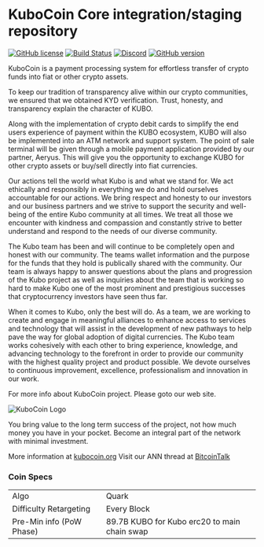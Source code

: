 KuboCoin Core integration/staging repository
=====================================
[![GitHub license](https://img.shields.io/github/license/kubocoin/kubocoin.svg)](https://github.com/kubocoin/kubocoin-explorer/blob/master/COPYING) [![Build Status](https://travis-ci.com/kubocoin/kubocoin.svg?branch=master)](https://travis-ci.com/kubocoin-crypto/kubocoin-explorer) [![Discord](https://img.shields.io/discord/479050479330918410.svg)](https://discord.gg/TaKpprv) [![GitHub version](https://badge.fury.io/gh/kubocoin%2Fkubocoin.svg)](https://badge.fury.io/gh/kubocoin%2Fkubocoin)
<br>


KuboCoin is a payment processing system for effortless transfer of crypto funds into fiat or other crypto assets.

To keep our tradition of transparency alive within our crypto communities, we ensured that we obtained KYD verification. Trust, honesty, and transparency explain the character of KUBO.

Along with the implementation of crypto debit cards to simplify the end users experience of payment within the KUBO ecosystem, KUBO will also be implemented into an ATM network and support system. The point of sale terminal will be given through a mobile payment application provided by our partner, Aeryus. This will give you the opportunity to exchange KUBO for other crypto assets or buy/sell directly into fiat currencies.

Our actions tell the world what Kubo is and what we stand for. We act ethically and responsibly in everything we do and hold ourselves accountable for our actions. We bring respect and honesty to our investors and our business partners and we strive to support the security and well-being of the entire Kubo community at all times. We treat all those we encounter with kindness and compassion and constantly strive to better understand and respond to the needs of our diverse community.

The Kubo team has been and will continue to be completely open and honest with our community. The teams wallet information and the purpose for the funds that they hold is publically shared with the community. Our team is always happy to answer questions about the plans and progression of the Kubo project as well as inquiries about the team that is working so hard to make Kubo one of the most prominent and prestigious successes that cryptocurrency investors have seen thus far.

When it comes to Kubo, only the best will do. As a team, we are working to create and engage in meaningful alliances to enhance access to services and technology that will assist in the development of new pathways to help pave the way for global adoption of digital currencies. The Kubo team works cohesively with each other to bring experience, knowledge, and advancing technology to the forefront in order to provide our community with the highest quality project and product possible. We devote ourselves to continuous improvement, excellence, professionalism and innovation in our work.

For more info about KuboCoin project. Please goto our web site.


![KuboCoin Logo](https://i1.wp.com/kubocoin.org/wp-content/uploads/2019/05/Presentatie-LOGO-1.png?resize=300%2C292&ssl=1)


You bring value to the long term success of the project, not how much money you have in your pocket. Become an integral part of the network with minimal investment.

More information at [kubocoin.org](https://kubocoin.org) Visit our ANN thread at [BitcoinTalk](https://bitcointalk.org/)

### Coin Specs
<table>
<tr><td>Algo</td><td>Quark</td></tr>
<tr><td>Difficulty Retargeting</td><td>Every Block</td></tr>
<tr><td>Pre-Min info (PoW Phase)</td><td>89.7B KUBO for Kubo erc20 to main chain swap</td></tr>

</table>
